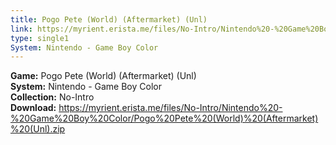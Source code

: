 ```yaml
---
title: Pogo Pete (World) (Aftermarket) (Unl)
link: https://myrient.erista.me/files/No-Intro/Nintendo%20-%20Game%20Boy%20Color/Pogo%20Pete%20(World)%20(Aftermarket)%20(Unl).zip
type: single1
System: Nintendo - Game Boy Color
---
```

<b>Game:</b> Pogo Pete (World) (Aftermarket) (Unl)<br>
<b>System:</b> Nintendo - Game Boy Color<br>
<b>Collection:</b> No-Intro<br>
<b>Download:</b> https://myrient.erista.me/files/No-Intro/Nintendo%20-%20Game%20Boy%20Color/Pogo%20Pete%20(World)%20(Aftermarket)%20(Unl).zip